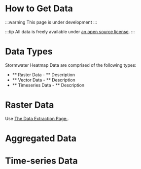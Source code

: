 How to Get Data
==========

:::warning
This page is under development
:::

:::tip 
All data is freely available under [an open source license](/docs/license). 
::: 

# Data Types 

Stormwater Heatmap Data are comprised of the following types:

* ** Raster Data  - ** Description
* ** Vector Data - ** Description
* ** Timeseries Data - ** Description


# Raster Data 

Use [The Data Extraction Page:](/get_spatial_data). 

#  Aggregated Data 

# Time-series Data 
